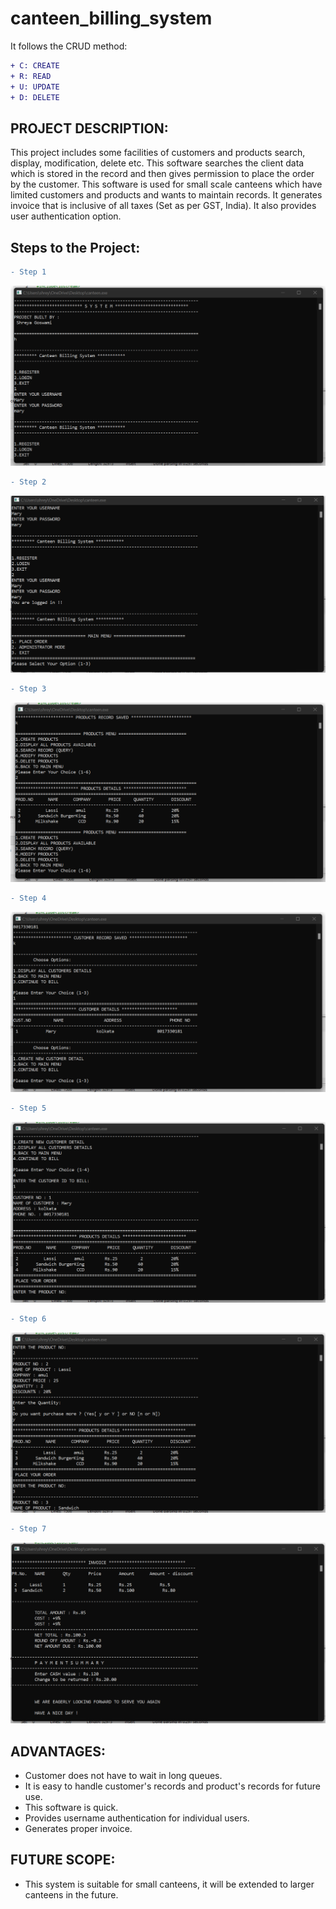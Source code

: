 # canteen_billing_system
It follows the CRUD method:
```diff
+ C: CREATE
+ R: READ
+ U: UPDATE
+ D: DELETE
```

## PROJECT DESCRIPTION:
This project includes some facilities of customers and products search, display, modification, delete etc. This software searches the client data which is stored in the record and then gives permission to place the order by the customer. This software is used for small scale canteens which have limited customers and products and wants to maintain records. It generates invoice that is inclusive of all taxes (Set as per GST, India). It also provides user authentication option.

## Steps to the Project:

```diff
- Step 1
```
![Alt text](https://github.com/iiShreya/canteen_billing_system/blob/master/images/1.png)

```diff
- Step 2
```
![Alt text](https://github.com/iiShreya/canteen_billing_system/blob/master/images/2.png)

```diff
- Step 3
```
![Alt text](https://github.com/iiShreya/canteen_billing_system/blob/master/images/3.png)

```diff
- Step 4
```
![Alt text](https://github.com/iiShreya/canteen_billing_system/blob/master/images/4.png)

```diff
- Step 5
```
![Alt text](https://github.com/iiShreya/canteen_billing_system/blob/master/images/5.png)

```diff
- Step 6
```
![Alt text](https://github.com/iiShreya/canteen_billing_system/blob/master/images/6.png)

```diff
- Step 7
```
![Alt text](https://github.com/iiShreya/canteen_billing_system/blob/master/images/7.png)


## ADVANTAGES:

- Customer does not have to wait in long queues.
- It is easy to handle customer's records and product's records for future use.
- This software is quick.
- Provides username authentication for individual users.
- Generates proper invoice.


## FUTURE SCOPE:

- This system is suitable for small canteens, it will be extended to larger canteens in the future. 

